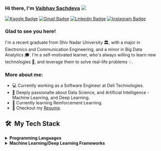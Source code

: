 ### Hi there, I'm <a href="https://gkassym.netlify.app" target="_blank">Vaibhav Sachdeva</a> <img src="https://media.giphy.com/media/hvRJCLFzcasrR4ia7z/giphy.gif" width="25px">
[![Kaggle Badge](https://img.shields.io/badge/Kaggle-20BEFF?style=flat-square&logo=Kaggle&logoColor=white)](https://www.kaggle.com/Vaibhav021099)
[![Gmail Badge](https://img.shields.io/badge/Gmail-red?style=flat-square&logo=Gmail&logoColor=white&link=mailto:manumanoj0010@gmail.com)](mailto:vaibhavsachdeva021099@gmail.com)
[![Linkedin Badge](https://img.shields.io/badge/-LinkedIn-0e76a8?style=flat-square&logo=Linkedin&logoColor=white)](https://www.linkedin.com/in/vaibhav-sachdeva-814332139/)
[![Instagram Badge](https://img.shields.io/badge/-Instagram-e4405f?style=flat-square&logo=Instagram&logoColor=white)](https://www.instagram.com/vaibhav_sachdeva007/)

### Glad to see you here! &nbsp;

I'm a recent graduate from Shiv Nadar University 🏛, with a major in Electronics and Communication Engineering, and a minor in Big Data Analytics 🎓. I'm a self-motivated learner, who's always willing to learn new technologies 👀, and leverage them to solve real-life problems 💡.

### More about me:

- 💻 Currently working as a Software Engineer at Dell Technologies. 
- 🚀 Deeply passionalte about Data Science, and Artificial Intelligence - Machine Leanring, and Deep Learning. 
- 🌱 Currently learning Reinforcement Learning.
- 📝 Checkout my [Resume]().

<h2> 🛠 &nbsp;My Tech Stack</h2>

<details>	
  <summary><b>Programming Languages</b></summary>
 <img src="Images/Python.png" alt="python" width="30" height="30"/>&nbsp 
 <img src="Images/C++.png" alt="python" width="40" height="40"/>&nbsp
 <img src="Images/C.png" alt="C" width="40" height="40"/>&nbsp
 <img src="Images/Matlab.png" alt="matlab" width="30" height="30"/>&nbsp
 <img src="Images/R.png" alt="R" width="35" height="30"/>
</details>

<details>	
 <summary><b>Machine Learning/Deep Learning Frameworks</b></summary>
 <img src="Images/TF.png" alt="TF" width="30" height="30"/> &nbsp
 <img src="Images/Keras.png" alt="Keras" width="30" height="30"/> &nbsp
 <img src="Images/SK.png" alt="SC" width="50" height="30"/>
 
</details>

<!-- <details>	
  <summary><b>Frontend Development</b></summary>
  <a href="https://angular.io" target="_blank"><img src="images/angular.png" alt="angularjs" width="30" height="30"/> </a> <a href="https://getbootstrap.com" target="_blank"> <img src="images/bootstrap.png" alt="bootstrap" width="30" height="30"/> </a> <a href="https://www.w3schools.com/css/" target="_blank"> <img src="images/css.png" alt="css3" width="30" height="30"/> </a><a href="https://www.w3.org/html/" target="_blank"> <img src="images/html.png" alt="html5" width="30" height="30"/> </a>  
</details>

<details>	
  <summary><b>Mobile App Developement (beginner)</b></summary>
  <a href="https://flutter.dev" target="_blank"> <img src="images/flutter.png" alt="flutter" width="30" height="30"/></a><i></i>
</details>

<details>	
  <summary><b>Backend Developement</b></summary>
  <a href="https://nodejs.org" target="_blank"> <img src="images/nodejs.png" alt="nodejs" width="50" height="50"/> </a>
</details>

<details>	
  <summary><b>Databases</b></summary>
 <a href="https://www.mysql.com/" target="_blank"> <img src="images/mysql.png" alt="mysql" width="40" height="40"/></a><a href="https://www.postgresql.org" target="_blank"> <img src="images/postgresql.png" alt="postgresql" width="40" height="40"/> </a>
</details>

<details>	
  <summary><b>Frameworks</b></summary>
   <a href="https://flask.palletsprojects.com/" target="_blank"> <img src="https://www.vectorlogo.zone/logos/pocoo_flask/pocoo_flask-icon.svg" alt="flask" width="30" height="30"/> </a><a href="https://www.djangoproject.com/" target="_blank"> <img src="images/django.png" alt="django" width="30" height="30"/> </a> 
</details>

<details>	
  <summary><b>Backend as a Service (BaaS) </b></summary>
   <a href="https://firebase.google.com/" target="_blank"> <img src="images/firebase.png" alt="firebase" width="30" height="30"/> </a> <a href="https://heroku.com" target="_blank"> <img src="images/heroku.png" alt="heroku" width="30" height="30"/> </a>
  </details>

<details>	
  <summary><b>Others</b></summary>
  <a href="https://git-scm.com/" target="_blank"> <img src="images/git.png" alt="git" width="30" height="30"/> </a>  <a href="https://www.linux.org/" target="_blank"> <img src="images/kali.png" alt="linux" width="30" height="30"/> </a> <a href="https://opencv.org/" target="_blank"> <img src="https://www.vectorlogo.zone/logos/opencv/opencv-icon.svg" alt="opencv" width="30" height="30"/> </a><a href="https://unity.com/" target="_blank"> <img src="images/unity.png" alt="unity" width="30" height="30"/> </a> 
</details>
 -->


























